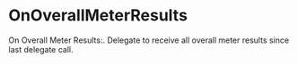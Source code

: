 # OnOverallMeterResults

On Overall Meter Results:. Delegate to receive all overall meter results since last delegate call.

